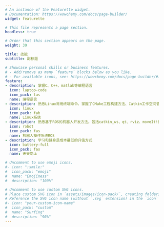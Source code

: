 ```yaml
---
# An instance of the Featurette widget.
# Documentation: https://wowchemy.com/docs/page-builder/
widget: featurette

# This file represents a page section.
headless: true

# Order that this section appears on the page.
weight: 30

title: 技能
subtitle: 副标题

# Showcase personal skills or business features.
# - Add/remove as many `feature` blocks below as you like.
# - For available icons, see: https://wowchemy.com/docs/page-builder/#icons
feature:
- description: 掌握C、C++、matlab等编程语言
  icon: laptop-code
  icon_pack: fas
  name: 编程语言
- description: 熟悉Linux常用终端命令，掌握了CMake工程构建方法、Catkin工作空间管理方法
  icon: linux
  icon_pack: fab
  name: Linux系统
- description: 熟悉基于ROS的机器人开发方法，包括catkin_ws、qt、rviz、moveIt!的使用 
  icon: robot
  icon_pack: fas
  name: 机器人操作系统ROS
- description: 学习和健身是成本最低的升值方式
  icon: battery-full
  icon_pack: fas
  name: 天天向上

# Uncomment to use emoji icons.
#- icon: ":smile:"
#  icon_pack: "emoji"
#  name: "Emojiness"
#  description: "100%"  

# Uncomment to use custom SVG icons.
# Place custom SVG icon in `assets/images/icon-pack/`, creating folders if necessary.
# Reference the SVG icon name (without `.svg` extension) in the `icon` field.
#- icon: "your-custom-icon-name"
#  icon_pack: "custom"
#  name: "Surfing"
#  description: "90%"
---
```

